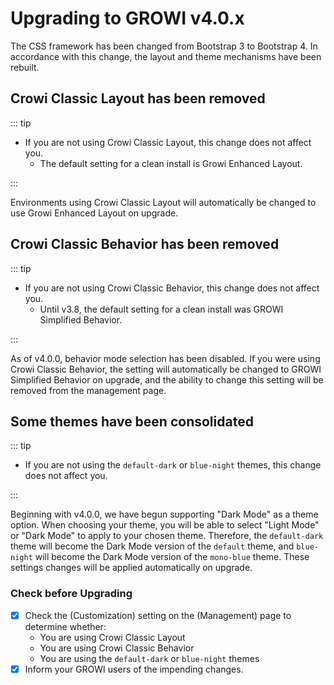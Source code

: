 # Upgrading to GROWI v4.0.x

The CSS framework has been changed from Bootstrap 3 to Bootstrap 4.
In accordance with this change, the layout and theme mechanisms have been rebuilt.

## Crowi Classic Layout has been  removed

::: tip

- If you are not using Crowi Classic Layout, this change does not affect you.
    - The default setting for a clean install is Growi Enhanced Layout.

:::

Environments using Crowi Classic Layout will automatically be changed to use Growi Enhanced Layout on upgrade.

## Crowi Classic Behavior has been removed

::: tip

- If you are not using Crowi Classic Behavior, this change does not affect you.
    - Until v3.8, the default setting for a clean install was GROWI Simplified Behavior.

:::

As of v4.0.0, behavior mode selection has been disabled.  If you were using Crowi Classic Behavior,
the setting will automatically be changed to GROWI Simplified Behavior on upgrade, and the ability to
change this setting will be removed from the management page.

## Some themes have been consolidated

::: tip

- If you are not using the `default-dark` or `blue-night` themes, this change does not affect you.

:::

Beginning with v4.0.0, we have begun supporting "Dark Mode" as a theme option.  When choosing your theme, you
will be able to select "Light Mode" or "Dark Mode" to apply to your chosen theme.  Therefore, the `default-dark`
theme will become the Dark Mode version of the `default` theme, and `blue-night` will become the Dark Mode
version of the `mono-blue` theme.  These settings changes will be applied automatically on upgrade.

### Check before Upgrading

- [x] Check the (Customization) setting on the (Management) page to determine whether:
    - You are using Crowi Classic Layout
    - You are using Crowi Classic Behavior
    - You are using the `default-dark` or `blue-night` themes
- [x] Inform your GROWI users of the impending changes.
